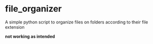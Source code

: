 # file_organizer

A simple python script to organize files on folders according to their file extension

**not working as intended**
